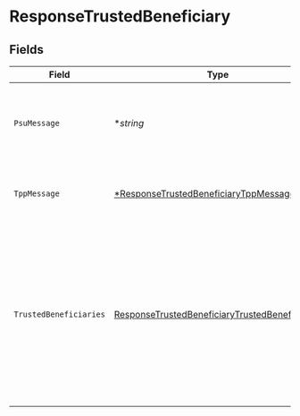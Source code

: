 # ResponseTrustedBeneficiary


## Fields

| Field                                                                                                                                               | Type                                                                                                                                                | Required                                                                                                                                            | Description                                                                                                                                         | Example                                                                                                                                             |
| --------------------------------------------------------------------------------------------------------------------------------------------------- | --------------------------------------------------------------------------------------------------------------------------------------------------- | --------------------------------------------------------------------------------------------------------------------------------------------------- | --------------------------------------------------------------------------------------------------------------------------------------------------- | --------------------------------------------------------------------------------------------------------------------------------------------------- |
| `PsuMessage`                                                                                                                                        | **string*                                                                                                                                           | :heavy_minus_sign:                                                                                                                                  | Texto enviado al TPP a través del HUB para ser mostrado al PSU.                                                                                     | Informacion para PSU                                                                                                                                |
| `TppMessage`                                                                                                                                        | [*ResponseTrustedBeneficiaryTppMessage](../../models/shared/responsetrustedbeneficiarytppmessage.md)                                                | :heavy_minus_sign:                                                                                                                                  | Mensaje para el TPP enviado a través del HUB.                                                                                                       |                                                                                                                                                     |
| `TrustedBeneficiaries`                                                                                                                              | [ResponseTrustedBeneficiaryTrustedBeneficiaries](../../models/shared/responsetrustedbeneficiarytrustedbeneficiaries.md)                             | :heavy_check_mark:                                                                                                                                  | Este reporte contiene todos los beneficarios de confianza del PSU para aquellas cuentas que fueron consentidas. Este array podría devolverse vacío. |                                                                                                                                                     |